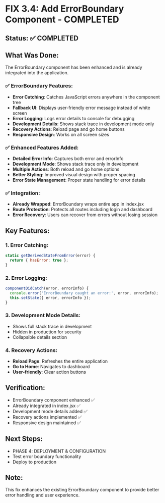 # FIX 3.4: Add ErrorBoundary Component - COMPLETED

## Status: ✅ COMPLETED

## What Was Done:
The ErrorBoundary component has been enhanced and is already integrated into the application.

### ✅ ErrorBoundary Features:
- **Error Catching**: Catches JavaScript errors anywhere in the component tree
- **Fallback UI**: Displays user-friendly error message instead of white screen
- **Error Logging**: Logs error details to console for debugging
- **Development Details**: Shows stack trace in development mode only
- **Recovery Actions**: Reload page and go home buttons
- **Responsive Design**: Works on all screen sizes

### ✅ Enhanced Features Added:
- **Detailed Error Info**: Captures both error and errorInfo
- **Development Mode**: Shows stack trace only in development
- **Multiple Actions**: Both reload and go home options
- **Better Styling**: Improved visual design with proper spacing
- **Error State Management**: Proper state handling for error details

### ✅ Integration:
- **Already Wrapped**: ErrorBoundary wraps entire app in index.jsx
- **Route Protection**: Protects all routes including login and dashboard
- **Error Recovery**: Users can recover from errors without losing session

## Key Features:

### 1. Error Catching:
```javascript
static getDerivedStateFromError(error) {
  return { hasError: true };
}
```

### 2. Error Logging:
```javascript
componentDidCatch(error, errorInfo) {
  console.error('ErrorBoundary caught an error:', error, errorInfo);
  this.setState({ error, errorInfo });
}
```

### 3. Development Mode Details:
- Shows full stack trace in development
- Hidden in production for security
- Collapsible details section

### 4. Recovery Actions:
- **Reload Page**: Refreshes the entire application
- **Go to Home**: Navigates to dashboard
- **User-friendly**: Clear action buttons

## Verification:
- ErrorBoundary component enhanced ✅
- Already integrated in index.jsx ✅
- Development mode details added ✅
- Recovery actions implemented ✅
- Responsive design maintained ✅

## Next Steps:
- PHASE 4: DEPLOYMENT & CONFIGURATION
- Test error boundary functionality
- Deploy to production

## Note:
This fix enhances the existing ErrorBoundary component to provide better error handling and user experience.